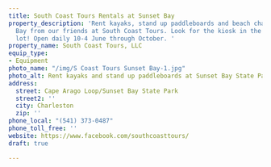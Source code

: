 ```yaml
---
title: South Coast Tours Rentals at Sunset Bay
property_description: 'Rent kayaks, stand up paddleboards and beach chairs at Sunset
  Bay from our friends at South Coast Tours. Look for the kiosk in the south parking
  lot! Open daily 10-4 June through October. '
property_name: South Coast Tours, LLC
equip_type:
- Equipment
photo_name: "/img/S Coast Tours Sunset Bay-1.jpg"
photo_alt: Rent kayaks and stand up paddleboards at Sunset Bay State Park
address:
  street: Cape Arago Loop/Sunset Bay State Park
  street2: ''
  city: Charleston
  zip: ''
phone_local: "(541) 373-0487"
phone_toll_free: ''
website: https://www.facebook.com/southcoasttours/
draft: true

---
```


